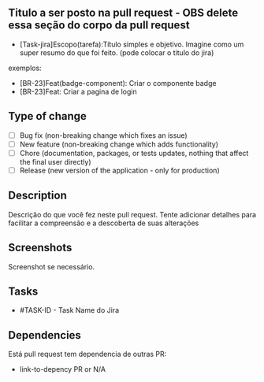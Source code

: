 ## Titulo a ser posto na pull request - OBS delete essa seção do corpo da pull request
- [Task-jira]Escopo(tarefa):Título simples e objetivo. Imagine como um super resumo do que foi feito. 
(pode colocar o titulo do jira) 

exemplos:
- [BR-23]Feat(badge-component): Criar o componente badge
- [BR-23]Feat: Criar a pagina de login

## Type of change

- [ ] Bug fix (non-breaking change which fixes an issue)
- [ ] New feature (non-breaking change which adds functionality)
- [ ] Chore (documentation, packages, or tests updates, nothing that affect the final user directly)
- [ ] Release (new version of the application - only for production)

## Description

Descrição do que você fez neste pull request. Tente adicionar detalhes para facilitar a compreensão e a descoberta de suas alterações

## Screenshots

Screenshot se necessário.

## Tasks

- #TASK-ID - Task Name do Jira

## Dependencies

Está pull request tem dependencia de outras PR:

- link-to-depency PR or N/A